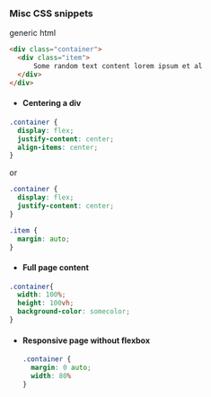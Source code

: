 ### Misc CSS snippets

generic html
```html
<div class="container">
  <div class="item">
      Some random text content lorem ipsum et al
  </div>
</div>
```

- #### Centering a div
```css
.container {
  display: flex;
  justify-content: center;
  align-items: center;
}
```
or
```css
.container {
  display: flex;
  justify-content: center;
}

.item {
  margin: auto;
}
```

- #### Full page content
```css
.container{
  width: 100%;
  height: 100vh;
  background-color: somecolor;
}
```
- #### Responsive page without flexbox
  ```css
  .container {
    margin: 0 auto;
    width: 80%
  }
  ```
